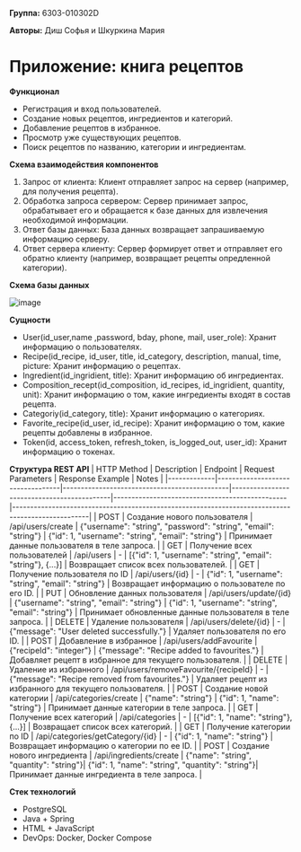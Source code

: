**Группа:** 6303-010302D

**Авторы:** Диш Софья и Шкуркина Мария

# Приложение: книга рецептов

**Функционал**
- Регистрация и вход пользователей.
- Создание новых рецептов, ингредиентов и категорий.
- Добавление рецептов в избранное.
- Просмотр уже существующих рецептов.
- Поиск рецептов по названию, категории и ингредиентам.


**Схема взаимодействия компонентов**
1.	Запрос от клиента: Клиент отправляет запрос на сервер (например, для получения рецепта).
2.	Обработка запроса сервером: Сервер принимает запрос, обрабатывает его и обращается к базе данных для извлечения необходимой информации.
3.	Ответ базы данных: База данных возвращает запрашиваемую информацию серверу.
4.	Ответ сервера клиенту: Сервер формирует ответ и отправляет его обратно клиенту (например, возвращает рецепты опредленной категории).


**Схема базы данных**

![image](https://github.com/user-attachments/assets/78e4eae9-8cdd-4e9b-8d25-1701c48ae650)



**Сущности**
- User(id_user,name ,password, bday, phone, mail, user_role): Хранит информацию о пользователях.
- Recipe(id_recipe, id_user, title, id_category, description, manual, time, picture: Хранит информацию о рецептах.
- Ingredient(id_ingridient, title): Хранит информацию об ингредиентах.
- Composition_recept(id_composition, id_recipes, id_ingridient, quantity, unit): Хранит информацию о том, какие ингредиенты входят в состав рецепта.
- Categoriy(id_category, title): Хранит информацию о категориях.
- Favorite_recipe(id_user, id_recipe): Хранит информацию о том, какие рецепты добавлены в избранное.
- Token(id, access_token, refresh_token, is_logged_out, user_id): Хранит информацию о токенах.


**Структура REST API**
| HTTP Method | Description                      | Endpoint                                      | Request Parameters                          | Response Example                              | Notes                                                                                             |
|-------------|----------------------------------|----------------------------------------------|--------------------------------------------|------------------------------------------------|---------------------------------------------------------------------------------------------------|
| POST        | Создание нового пользователя     | /api/users/create                            | {"username": "string", "password": "string", "email": "string"} | {"id": 1, "username": "string", "email": "string"} | Принимает данные пользователя в теле запроса.                                                    |
| GET         | Получение всех пользователей     | /api/users                                   | -                                          | [{"id": 1, "username": "string", "email": "string"}, {...}] | Возвращает список всех пользователей.                                                             |
| GET         | Получение пользователя по ID     | /api/users/{id}                             | -                                          | {"id": 1, "username": "string", "email": "string"} | Возвращает информацию о пользователе по его ID.                                                  |
| PUT         | Обновление данных пользователя    | /api/users/update/{id}                      | {"username": "string", "email": "string"} | {"id": 1, "username": "string", "email": "string"} | Принимает обновленные данные пользователя в теле запроса.                                         |
| DELETE      | Удаление пользователя             | /api/users/delete/{id}                      | -                                          | {"message": "User deleted successfully."}  | Удаляет пользователя по его ID.                                                                   |
| POST        | Добавление в избранное           | /api/users/addFavourite                     | {"recipeId": "integer"}                 | {"message": "Recipe added to favourites."}  | Добавляет рецепт в избранное для текущего пользователя.                                           |
| DELETE      | Удаление из избранного           | /api/users/removeFavourite/{recipeId}      | -                                          | {"message": "Recipe removed from favourites."} | Удаляет рецепт из избранного для текущего пользователя.                                           |
| POST        | Создание новой категории         | /api/categories/create                       | {"name": "string"}                       | {"id": 1, "name": "string"}                | Принимает данные категории в теле запроса.                                                        |
| GET         | Получение всех категорий         | /api/categories                              | -                                          | [{"id": 1, "name": "string"}, {...}]       | Возвращает список всех категорий.                                                                  |
| GET         | Получение категории по ID        | /api/categories/getCategory/{id}            | -                                          | {"id": 1, "name": "string"}                | Возвращает информацию о категории по ее ID.                                                       |
| POST        | Создание нового ингредиента      | /api/ingredients/create                      | {"name": "string", "quantity": "string"}| {"id": 1, "name": "string", "quantity": "string"}| Принимает данные ингредиента в теле запроса.                                                      |
                                                                                                                            


**Стек технологий**

- PostgreSQL
- Java + Spring 
- HTML + JavaScript
- DevOps: Docker, Docker Compose

